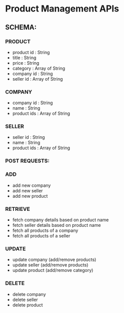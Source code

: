 # Product Management APIs

## SCHEMA:

### PRODUCT
* product id : String
* title : String
* price : String
* category : Array of String
* company id : String
* seller id : Array of String


### COMPANY
* company id : String
* name : String
* product ids : Array of String


### SELLER

* seller id : String
* name : String
* product ids : Array of String


### POST REQUESTS:


### ADD
* add new company
* add new seller
* add new product

### RETRIEVE
* fetch company details based on product name
* fetch seller details based on product name
* fetch all products of a company
* fetch all products of a seller

### UPDATE
* update company (add/remove products)
* update seller (add/remove products)
* update product (add/remove category)

### DELETE
* delete company
* delete seller
* delete product

